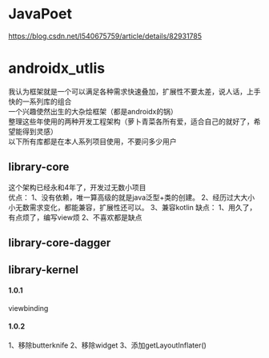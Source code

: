 # JavaPoet
https://blog.csdn.net/l540675759/article/details/82931785

# androidx_utlis
我认为框架就是一个可以满足各种需求快速叠加，扩展性不要太差，说人话，上手快的一系列库的组合<br>
一个兴趣使然出生的大杂烩框架（都是androidx的锅）<br>
整理这些年使用的两种开发工程架构（萝卜青菜各所有爱，适合自己的就好了，希望能得到灵感）<br>
以下所有库都是在本人系列项目使用，不要问多少用户<br>

## library-core
这个架构已经永和4年了，开发过无数小项目<br>
优点：
1、没有依赖，唯一算高级的就是java泛型+类的创建。
2、经历过大大小小无数需求变化，都能兼容，扩展性还可以。
3、兼容kotlin
缺点：
1、用久了，有点烦了，编写view烦
2、不喜欢都是缺点

## library-core-dagger

## library-kernel
#### 1.0.1
viewbinding
#### 1.0.2
1、移除butterknife
2、移除widget
3、添加getLayoutInflater()

